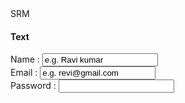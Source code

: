 <html>
  <head>
    SRM
  </head>
  <body>
    <from>
      <h4> Text</h4>
      Name : <input type = "text" name = "user_name" size = "20" value = "e.g. Ravi kumar" maxlength = "20">
      <br/>
      Email : <input type = "text" email = "email_id" size = "20" value = "e.g. revi@gmail.com" maxlength = "20"> 
      <br/>
    Password : <input type = "Password" name = "user_pass"> 
    <br/>
    </from>
  </body>
  </html>
